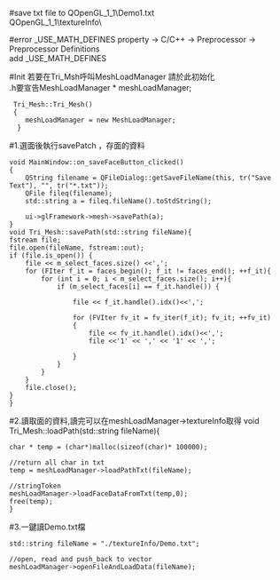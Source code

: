 #save txt file to
QOpenGL_1_1\Demo1.txt <br>
QOpenGL_1_1\textureInfo\

#error _USE_MATH_DEFINES
property -> C/C++ -> Preprocessor -> Preprocessor Definitions <br>
add _USE_MATH_DEFINES <br>


#Init
若要在Tri_Msh呼叫MeshLoadManager 請於此初始化 <br>
.h要宣告MeshLoadManager * meshLoadManager;

	 Tri_Mesh::Tri_Mesh()
	 {
		meshLoadManager = new MeshLoadManager;
	  }
	

#1.選面後執行savePatch ，存面的資料

	void MainWindow::on_saveFaceButton_clicked()
	{
		QString filename = QFileDialog::getSaveFileName(this, tr("Save Text"), "", tr("*.txt"));
		QFile fileq(filename);
		std::string a = fileq.fileName().toStdString();

		ui->glFramework->mesh->savePath(a);
	}
    void Tri_Mesh::savePath(std::string fileName){
	fstream file;
	file.open(fileName, fstream::out);
	if (file.is_open()) {
		file << m_select_faces.size() <<',';
		for (FIter f_it = faces_begin(); f_it != faces_end(); ++f_it){
			for (int i = 0; i < m_select_faces.size(); i++){
				if (m_select_faces[i] == f_it.handle()) {

					file << f_it.handle().idx()<<',';
				
					for (FVIter fv_it = fv_iter(f_it); fv_it; ++fv_it)
					{
						file << fv_it.handle().idx()<<',';
						file <<'1' << ',' << '1' << ',';

					}
				}
			}
		}
		file.close();
	}
    }


#2.讀取面的資料,讀完可以在meshLoadManager->textureInfo取得
    void Tri_Mesh::loadPath(std::string fileName){

	char * temp = (char*)malloc(sizeof(char)* 100000);

	//return all char in txt
	temp = meshLoadManager->loadPathTxt(fileName);

	//stringToken
	meshLoadManager->loadFaceDataFromTxt(temp,0);
	free(temp);
    }

#3.一鍵讀Demo.txt檔

	std::string fileName = "./textureInfo/Demo.txt";

	//open, read and push_back to vector
	meshLoadManager->openFileAndLoadData(fileName);



